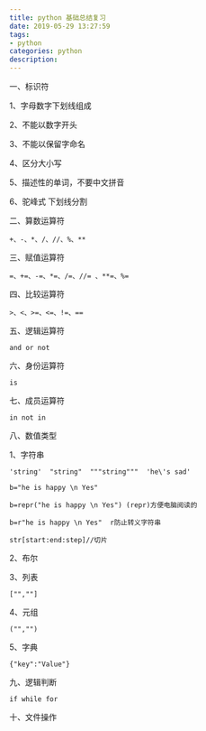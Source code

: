 ```yaml
---
title: python 基础总结复习
date: 2019-05-29 13:27:59
tags: 
- python  
categories: python  
description: 
---
```

一、标识符

1、字母数字下划线组成

2、不能以数字开头

3、不能以保留字命名

4、区分大小写

5、描述性的单词，不要中文拼音

6、驼峰式 下划线分割

二、算数运算符

```
+、-、*、/、//、%、**

```
三、赋值运算符

```
=、+=、-=、*=、/=、//= 、**=、%=

```
四、比较运算符

```
>、<、>=、<=、!=、==

```
五、逻辑运算符

```
and or not

```
六、身份运算符

```
is

```
七、成员运算符

```
in not in

```
八、数值类型

1、字符串 

``` 
'string'  "string"  """string"""  'he\'s sad'

b="he is happy \n Yes"

b=repr("he is happy \n Yes") (repr)方便电脑阅读的

b=r"he is happy \n Yes"  r防止转义字符串

str[start:end:step]//切片

```
2、布尔

3、列表

```
["",""]

```

4、元组

```
("","")

```
5、字典

```
{"key":"Value"}

```
九、逻辑判断

```
if while for

```
十、文件操作